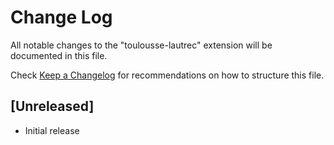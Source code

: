 # Change Log
All notable changes to the "toulousse-lautrec" extension will be documented in this file.

Check [Keep a Changelog](http://keepachangelog.com/) for recommendations on how to structure this file.

## [Unreleased]
- Initial release
